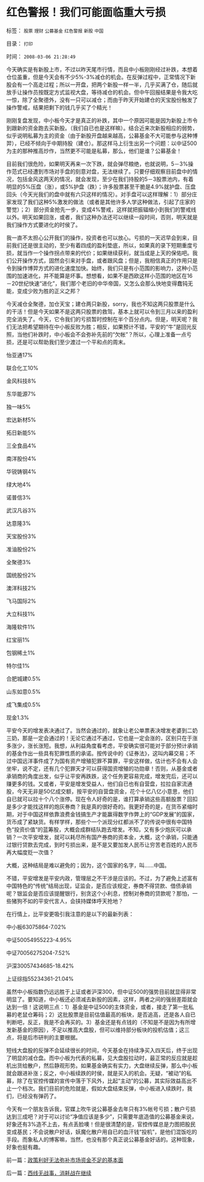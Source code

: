# 红色警报！我们可能面临重大亏损

标签： `股票` `理财` `公募基金` `红色警报` `新股` `中国` 

目录： `打印`

时间： `2008-03-06 21:28:49`

今天确实是有新股上市，不过以昨天尾市行情，而且中小板刚刚经过补跌，本想着仓位虽重，但是今天会有不少5%-3%减仓的机会。在反弹过程中，正常情况下新股会有一个高走过程；所以一开盘，把两个新股一样一半，几乎买满了仓，随后就放手让操作员按既定方式监视大盘，等待减仓的机会。但中午回报结果是令我大吃一惊，除了全聚德外，没有一只可以减仓；而由于昨天开始建仓的天宝股份触发了操作警戒，结果把剩下的钱几乎买了个精光！

刚刚复盘发现，中小板今天才是真正的补跌，其中一个原因可能是因为新股上市令到跟新的资金跑去买新股。（我们自已也是这样嘛）。结合近来次新股相应的弱势，似乎说明私募为主的资金（由于新股开盘越来越高，公募基金不大可能参与这种博羿），已经不倾向于中期持股（建仓）。那这样马上衍生出另一个问题：以中证500为主的那种推高炒作，当然更不可能是私募，那么，他们是谁？公募基金！

目前我们很危险，如果明天再来一次下跌，就会弹尽粮绝，也就说明，5－3%操作范式已经遭到市场对手盘的刻意对盘，无法继续了。只要仔细观察目前盘中的情况，包括金风这两天的情况，就会发现，至少在我们持股的5－3股票池内，有着明显的5%压盘（涨），或5%护盘（跌）；许多股票甚至干脆是4.9%就护盘、压盘回头（今天光我们的盘中就有六只这样的情况）。对手盘可以这样理解：1）部分庄家发现了我们这种5%激发的做法（或者是其他许多人学这种做法，引起了庄家的警觉）；2）部分资金抢先一步，变成4%警戒，这样就把振辐缩小到我们的警戒线以外。明天如果回涨，或者，我们这种办法还可以继续一段时间，否则，明天就是我们操作方式要进化的时侯了。

我一直不太担心公开我们的操作，投资者也可以放心。亏损的一天迟早会到来，目前我们还是很主动的，至少有着四成的盈利垫底，所以，如果真的录下短期重度亏损，就当作一个操作拐点带来的代价；如果继续获利，就当成是上天的保佑吧。我们公开操作方式，固然会引来对手盘，或者跟风盘；但是，我相信真正的作用只是令到操作博羿方式的进化速度加快。始终，我们只是有小范围的影响力，这种小范围的加速进化，并不能算是坏事。想想看，如果不是西欧这样小范围的地区在16－20世纪快速“进化”，我们那个老旧的中华帝国，又怎么会那么快地变得蠢钝无能，变成少败为胜的正义之邦？

今天减仓全聚德，加仓天宝；建仓两只新股，sorry，我也不知这两只股票是什么的干活！但是今天如果不是这两只股票的救驾，基本上就可以令到三月以来的盈利完全消失了。今天，它令我们的亏损暂时控制在半个百分点内。但是，明天呢？我们无法把希望期待在中小板反败为胜；相反，如果预计不错，平安的“牛”是回光反照，当他们补跌时，中小板会不会弥补先前的“欠帐”？所以，心理上准备一点亏损，还是可以帮助我们至少渡过一个平和点的周末。

怡亚通17%

联合化工10%

金风科技8%

东华能源7%

独一味5%

宏达新材5%

拓日新能5%

三全食品4%

南洋股份4%

华锐铸钢4%

绿大地4%

诺普信3%

武汉凡谷3%

达意隆3%

天宝股份3%

准油股份2%

全聚德3%

国统股份2%

澳洋科技2%

飞马国际2%

大立科技1%

海隆软件1%

红宝丽1%

包钢稀土1%

特尔佳1%

合肥城建0.5%

山东如意0.5%

成飞集成0.5%

现金1.3%

平安今天的增发表决通过了。当然会通过的，就象让老公单票表决增发老婆到二奶三奶，那是一定会通过的！无论它通过不通过，它也是一定会涨的，区别只在于涨多涨少，涨长涨短。我想，从利益角度看考虑，平安确实很可能对于部分预计承销的基金作出一些具有犯罪性质的承诺。按传说中的《证券法》，这叫内幕交易；不过中国远洋事件成了为国有资产增殖犯罪不算罪，平安这样做，估计也不会有人会坐牢，说不定，还有几个犯罪天才可以获得国资增殖的功勋章！否则，从基金或者承销商的角度出发，似乎让平安再跌跌，这个任务更容易完成，增发完后，还可以赚更多的钱。又或者，平安是增发受益人，他们自已也有自营盘，拉拉自家流通股，今天无非是50亿成交额，按平安的自营盘资金，花个十亿八亿小意思，他们自已就可以拉十个八个涨停。现在令人好奇的是，谁打算承销这些高额股票？回扣是多少才能找这样的炮灰券商？我是真的很好奇的。我更好奇的是，在货币紧缩时期，对于中国这样依靠浪费金钱搞生产才能赢得数字作弊上的“GDP发展”的国家，货币成了紧缺货。有样学样，那些个一个派现分红都派不了的传说中很有中国特色“投资价值”的蓝筹股，大概会成群结队跑去增发。不知，又有多少炮灰可以承销？一次平安增发，就可以耗尽所有国产券商的资本金，大概，这个承销，只能通过银行贷款去完成，到时亏损出来，是不是又要加发人民币让穷苦老百姓的人民币再大幅度贬一次值？

大概，这种结局是难以避免的；因为，这个国家的名字，叫……中国。

不错，平安增发是平安内政，管理层之不干涉是应该的。不过，为了避免上述富有中国特色的“传统”结局出现，证监会，是否应该规定，券商不得贷款、借债承销呢？银监会是否应该提醒银行，别贪这个小利息，控制对券商的贷款呢？那怕，一些猪狗不如的平安代言人，会挟持媒体呼天抢地？

在行情上，比平安更吸引我注意的是以下的最新列表：

中小板63075864-7.02%

中证50054955223-4.95%

中证70056275204-7.52%

沪深30057434685-18.42%

上证综指55234361-21.04%

虽然中小板指数仍远远胜于上证或者沪深300，但中证500的强势目前就显得非常明显了。要知道，中小板还必须减去新股的因素，这样，两者之间的强弱差距就会达到一倍！这说明三点：1）基金是中证500的主体资金，或者，接走了第一批私募的老鼠仓筹码；2）这批股票是目前估值最高的板块，是否追高，还是各人自已判断吧，反正，我是不会再买的。3）基金还是有点钱的（不知是不是因为有所增发新基金的原因），不足以推高大盘股，但可以维持部分板块的投机估值；这三点，将是后市研判的主要根据。

短线大盘股的反弹不会延续很长的时间，今天基金在持续净买入四天后，终于出现了明显的减仓盘。而中小板为代表的私募，见大盘股拉动时，最正常的反应就是趁机出货给散户，然后静观形势。如果基金确实有实力，大盘继续反弹，那么中小板就会跟进补涨；反之，中小板续跌的时侯，就是买入的机会。无疑，“被动”的私募，除了在官控传媒的宣传中落于下风外，比起“主动”的公募，其实际效益高出不止一个档次。我们目前的危险就是，假如大盘结束反弹，中小板进入续跌时，我们，已经没有弹药了。

今天有一个朋友告诉我，官媒上吹牛说公募基金去年只有3%帐号亏损；散户亏损达到三成吧？对于可以讨论“净值应该是多少”，只需要年底造值的公募基金来说，好象还有3%造不上去，有点丢脸噢！但是很清楚的是，官控传媒总是力图把股民变成基民；不会说散户好话，妖魔化散户用自已的血汗钱“投机”，是他们混饭吃的手段。而象私人的博客嘛，当然，也没有那个真正说公募基金好话的。这种现象，好象也挺有趣。



前一篇：[政策利好无法弥补市场资金不足的基本面](../../../2008/3/5/政策利好无法弥补市场资金不足的基本面.md)

后一篇：[西线无战事，消耗战在继续](../../../2008/3/7/西线无战事，消耗战在继续.md)
